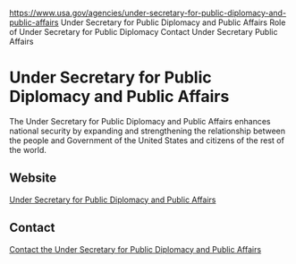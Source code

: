 

https://www.usa.gov/agencies/under-secretary-for-public-diplomacy-and-public-affairs
Under Secretary for Public Diplomacy and Public Affairs
Role of Under Secretary for Public Diplomacy
Contact Under Secretary Public Affairs

Under Secretary for Public Diplomacy and Public Affairs
=======================================================

The Under Secretary for Public Diplomacy and Public Affairs enhances national security by expanding and strengthening the relationship between the people and Government of the United States and citizens of the rest of the world.

Website
-------

[Under Secretary for Public Diplomacy and Public Affairs](https://www.state.gov/bureaus-offices/under-secretary-for-public-diplomacy-and-public-affairs/)

Contact
-------

[Contact the Under Secretary for Public Diplomacy and Public Affairs](https://register.state.gov/contactus/contactusform)
